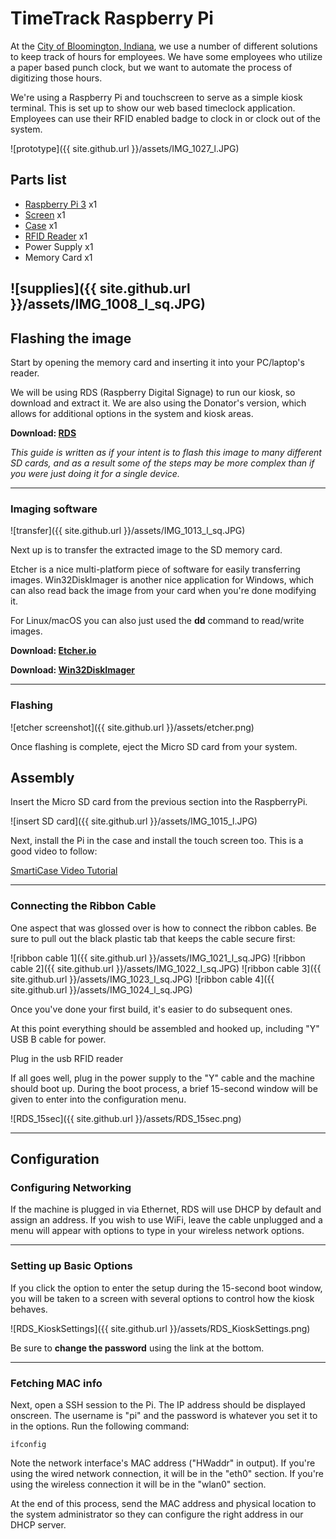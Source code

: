 # TimeTrack Raspberry Pi

At the [City of Bloomington, Indiana](https://bloomington.in.gov), we use a number of different solutions to keep track of hours for employees. We have some employees who utilize a paper based punch clock, but we want to automate the process of digitizing those hours.

We're using a Raspberry Pi and touchscreen to serve as a simple kiosk terminal. This is set up to show our web based timeclock application. Employees can use their RFID enabled badge to clock in or clock out of the system.

![prototype]({{ site.github.url }}/assets/IMG_1027_l.JPG)

## Parts list

* [Raspberry Pi 3] x1
* [Screen] x1
* [Case] x1
* [RFID Reader] x1
* Power Supply x1
* Memory Card x1

![supplies]({{ site.github.url }}/assets/IMG_1008_l_sq.JPG)
---
## Flashing the image

Start by opening the memory card and inserting it into your PC/laptop's reader.

We will be using RDS (Raspberry Digital Signage) to run our kiosk, so download and extract it. We are also using the Donator's version, which allows for additional options in the system and kiosk areas.

**Download: [RDS]**

*This guide is written as if your intent is to flash this image to many different SD cards, and as a result some of the steps may be more complex than if you were just doing it for a single device.*

---
### Imaging software

![transfer]({{ site.github.url }}/assets/IMG_1013_l_sq.JPG)

Next up is to transfer the extracted image to the SD memory card.

Etcher is a nice multi-platform piece of software for easily transferring images. Win32DiskImager is another nice application for Windows, which can also read back the image from your card when you're done modifying it.

For Linux/macOS you can also just used the **dd** command to read/write images.

**Download: [Etcher.io]**

**Download: [Win32DiskImager]**

---

### Flashing
![etcher screenshot]({{ site.github.url }}/assets/etcher.png)

Once flashing is complete, eject the Micro SD card from your system.

## Assembly
Insert the Micro SD card from the previous section into the RaspberryPi.

![insert SD card]({{ site.github.url }}/assets/IMG_1015_l.JPG)

Next, install the Pi in the case and install the touch screen too. This is a good video to follow:

[SmartiCase Video Tutorial]

---

### Connecting the Ribbon Cable

One aspect that was glossed over is how to connect the ribbon cables. Be sure to pull out the black plastic tab that keeps the cable secure first:

![ribbon cable 1]({{ site.github.url }}/assets/IMG_1021_l_sq.JPG)
![ribbon cable 2]({{ site.github.url }}/assets/IMG_1022_l_sq.JPG)
![ribbon cable 3]({{ site.github.url }}/assets/IMG_1023_l_sq.JPG)
![ribbon cable 4]({{ site.github.url }}/assets/IMG_1024_l_sq.JPG)

Once you've done your first build, it's easier to do subsequent ones.

At this point everything should be assembled and hooked up, including "Y" USB B cable for power.

Plug in the usb RFID reader

If all goes well, plug in the power supply to the "Y" cable and the machine should boot up. During the boot process, a brief 15-second window will be given to enter into the configuration menu.

![RDS_15sec]({{ site.github.url }}/assets/RDS_15sec.png)

---

## Configuration
### Configuring Networking

If the machine is plugged in via Ethernet, RDS will use DHCP by default and assign an address. If you wish to use WiFi, leave the cable unplugged and a menu will appear with options to type in your wireless network options.

---

### Setting up Basic Options

If you click the option to enter the setup during the 15-second boot window, you will be taken to a screen with several options to control how the kiosk behaves.

![RDS_KioskSettings]({{ site.github.url }}/assets/RDS_KioskSettings.png)

Be sure to **change the password** using the link at the bottom.

---

### Fetching MAC info

Next, open a SSH session to the Pi. The IP address should be displayed onscreen. The username is "pi" and the password is whatever you set it to in the options. Run the following command:

    ifconfig

Note the network interface's MAC address ("HWaddr" in output). If you're using the wired network connection, it will be in the "eth0" section. If you're using the wireless connection it will be in the "wlan0" section.

At the end of this process, send the MAC address and physical location to the system administrator so they can configure the right address in our DHCP server.



[RDS]:http://www.binaryemotions.com/digital-signage/raspberry-digital-signage/
[Raspberry Pi 3]: https://www.raspberrypi.org/products/raspberry-pi-3-model-b/
[Screen]: https://www.raspberrypi.org/products/raspberry-pi-touch-display/
[Case]: http://smarticase.com/collections/all/products/smartipi-touch
[RFID Reader]: https://www.rfideas.com/files/downloads/data-sheets/pcProx-Surface_Mount.pdf
[Etcher.io]: https://www.etcher.io/
[SmartiCase Video Tutorial]: http://smarticase.com/touchsetup
[Win32DiskImager]: https://sourceforge.net/projects/win32diskimager/
